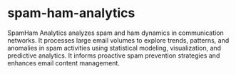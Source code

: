 # spam-ham-analytics
SpamHam Analytics analyzes spam and ham dynamics in communication networks. It processes large email volumes to explore trends, patterns, and anomalies in spam activities using statistical modeling, visualization, and predictive analytics. It informs proactive spam prevention strategies and enhances email content management.
